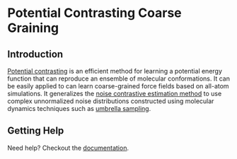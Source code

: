 # Potential Contrasting Coarse Graining

## Introduction

[Potential contrasting](https://pubs.acs.org/doi/10.1021/acs.jctc.2c00616) is an efficient method for learning a potential energy function that can reproduce an ensemble of molecular conformations. It can be easily applied to can learn coarse-grained force fields based on all-atom simulations. It generalizes the [noise contrastive estimation method](https://proceedings.mlr.press/v9/gutmann10a) to use complex unnormalized noise distributions constructed using molecular dynamics techniques such as [umbrella sampling](https://en.wikipedia.org/wiki/Umbrella_sampling).

## Getting Help

Need help? Checkout the [documentation](https://pccg.readthedocs.io).
